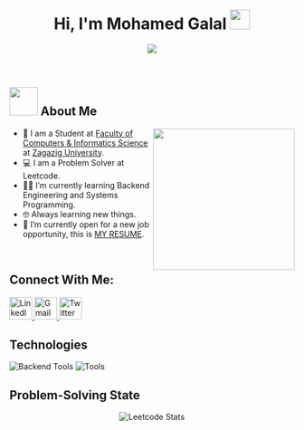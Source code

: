 <h1 align="center">Hi, I'm Mohamed Galal <img src="https://media.giphy.com/media/hvRJCLFzcasrR4ia7z/giphy.gif" width="35"></h1>
<p align="center">
  <a href="https://github.com/DenverCoder1/readme-typing-svg">
    <img src="https://readme-typing-svg.herokuapp.com?font=Time+New+Roman&color=%23C8BE25&size=25&center=true&vCenter=true&width=600&height=100&lines=Software+Engineer;Backend+.Net;Computer+Science+Student">
  </a>
</p>

<br>

## <picture><img src="https://github.com/7oSkaaa/7oSkaaa/blob/main/Images/about_me.gif?raw=true" width="50px"></picture> About Me

<picture>
  <img align="right" src="https://github.com/7oSkaaa/7oSkaaa/blob/main/Images/Right_Side.gif?raw=true" width="250px">
</picture>

- :school: I am a Student at [Faculty of Computers & Informatics Science](http://www.fci.zu.edu.eg/faculty/default) at [Zagazig University](https://www.zu.edu.eg/).
- :computer: I am a Problem Solver at Leetcode.
- :student: I’m currently learning Backend Engineering and Systems Programming.
- :nerd_face: Always learning new things.
- :thinking: I’m currently open for a new job opportunity, this is [MY RESUME]().

<br>

<h2 align="left">Connect With Me:</h2>
<p>
  <a href="https://www.linkedin.com/in/mohamed-galal74/" target="_blank">
    <img src="https://skillicons.dev/icons?i=linkedin" alt="LinkedIn" width="40">
  </a>
  <a href="mailto:mohamed.galal.tech@gmail.com" target="_blank">
    <img src="https://skillicons.dev/icons?i=gmail" alt="Gmail" width="40">
  </a>
  <a href="https://x.com/m_galal00" target="_blank">
    <img src="https://skillicons.dev/icons?i=twitter" alt="Twitter" width="40">
  </a>
</p>

<h2>Technologies</h2>
<p align="left">
  <img src="https://skillicons.dev/icons?i=c,cpp,cs,py,java,dotnet,postgres,mysql" alt="Backend Tools">
  <img src="https://skillicons.dev/icons?i=git,github,linux,notion,clion,visualstudio,vscode" alt="Tools">
</p>

<h2>Problem-Solving State</h2>
<div align="center">
  <img src="https://leetcard.jacoblin.cool/mohamed-galal?radius=20" alt="Leetcode Stats">
</div>
